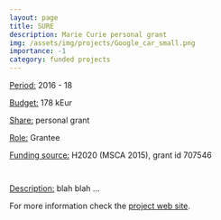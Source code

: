 ```yaml
---
layout: page
title: SURE
description: Marie Curie personal grant
img: /assets/img/projects/Google_car_small.png
importance: -1
category: funded projects
---
```



<div class="container">
  <div class="row">
    <div class="col-sm-9">
        <p><u>Period:</u> 2016 - 18</p>
        <p><u>Budget:</u> 178 kEur</p>
        <p><u>Share:</u> personal grant</p>
        <p><u>Role:</u> Grantee</p>
        <p><u>Funding source:</u> H2020 (MSCA 2015), grant id 707546 </p>
    </div>
    <div class="col-sm-3">
        <p><img class="img-fluid rounded z-depth-1" src="{{ '/assets/img/projects/MC.png' | relative_url }}" alt="" title="Marie Curie logo"/></p>
        <p><img class="img-fluid rounded z-depth-1" src="{{ '/assets/img/projects/horizon_2020.png' | relative_url }}" alt="" title="Horizon 2020 logo"/></p>
    </div>
  </div>
</div>

<u>Description:</u> blah blah ...

For more information check the [project web site](https://cordis.europa.eu/project/id/707546).


